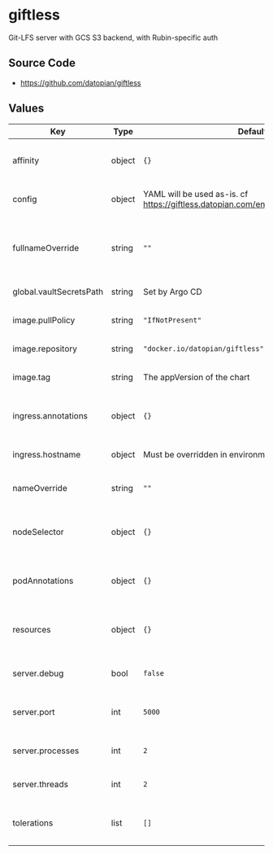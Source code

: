 # giftless

Git-LFS server with GCS S3 backend, with Rubin-specific auth

## Source Code

* <https://github.com/datopian/giftless>

## Values

| Key | Type | Default | Description |
|-----|------|---------|-------------|
| affinity | object | `{}` | Affinity rules for the giftless frontend pod |
| config | object | YAML will be used as-is.  cf https://giftless.datopian.com/en/latest/configuration.html | Configuration for giftless server |
| fullnameOverride | string | `""` | Override the full name for resources (includes the release name) |
| global.vaultSecretsPath | string | Set by Argo CD | Base path for Vault secrets |
| image.pullPolicy | string | `"IfNotPresent"` | Pull policy for the giftless image |
| image.repository | string | `"docker.io/datopian/giftless"` | Giftless image to use |
| image.tag | string | The appVersion of the chart | Tag of giftless image to use |
| ingress.annotations | object | `{}` | Additional annotations to add to the ingress |
| ingress.hostname | object | Must be overridden in environment-specific values file | FQDNs of giftless ingresses |
| nameOverride | string | `""` | Override the base name for resources |
| nodeSelector | object | `{}` | Node selector rules for the giftless frontend pod |
| podAnnotations | object | `{}` | Annotations for the giftless frontend pod |
| resources | object | `{}` | Resource limits and requests for the giftless frontend pod |
| server.debug | bool | `false` | Turn on debugging mode |
| server.port | int | `5000` | Port for giftless server to listen on |
| server.processes | int | `2` | Number of processes for server |
| server.threads | int | `2` | Number of threads per process |
| tolerations | list | `[]` | Tolerations for the giftless frontend pod |
